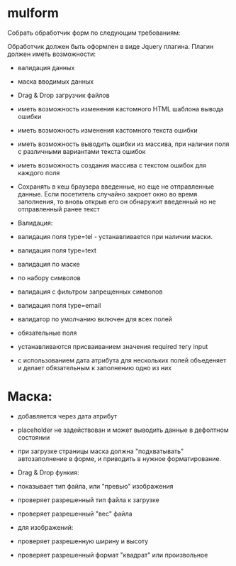 # mulform

Собрать обработчик форм по следующим требованиям:

Обработчик должен быть оформлен в виде Jquery плагина. Плагин должен иметь возможности:

- валидация данных
- маска вводимых данных
- Drag & Drop загрузчик файлов
- иметь возможность изменения кастомного HTML шаблона вывода ошибки
- иметь возможность изменения кастомного текста ошибки
- иметь возможность выводить ошибки из массива, при наличии поля с различными вариантами текста ошибок
- иметь возможность создания массива с текстом ошибок для каждого поля
- Сохранять в кеш браузера введенные, но еще не отправленные данные. Если посетитель случайно закроет окно во время заполнения, то вновь открыв его он обнаружит введенный но не отправленный ранее текст
- Валидация:

- валидация поля type=tel - устанавливается при наличии маски.
- валидация поля type=text
- валидация по маске
- по набору символов
- валидация с фильтром запрещенных символов
- валидация поля type=email
- валидатор по умолчанию включен для всех полей
- обязательные поля
- устанавливаются присваиванием значения required тегу input
- с использованием дата атрибута для нескольких полей объеденяет и делает обязательным к заполнению одно из них

# Маска:

- добавляется через дата атрибут
- placeholder не задействован и может выводить данные в дефолтном состоянии
- при загрузке страницы маска должна "подхватывать" автозаполнение в форме, и приводить в нужное форматирование.
- Drag & Drop функия:

- показывает тип файла, или "превью" изображения
- проверяет разрешенный тип файла к загрузке
- проверяет разрешенный "вес" файла
- для изображений:
- проверяет разрешенную ширину и высоту
- проверяет разрешенный формат "квадрат" или произвольное
